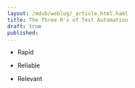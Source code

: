 ```yaml
--- 
layout: /mdub/weblog/_article.html.haml
title: The Three R's of Test Automation
draft: true
published: 
...
```


* Rapid

* Reliable

* Relevant
